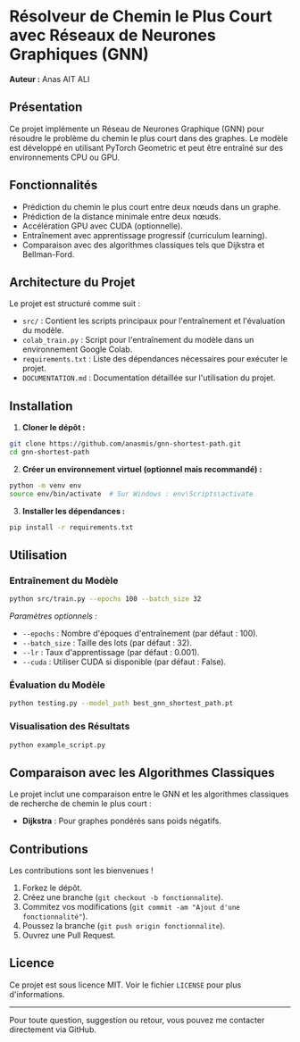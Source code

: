# Résolveur de Chemin le Plus Court avec Réseaux de Neurones Graphiques (GNN)

**Auteur :** Anas AIT ALI

## Présentation

Ce projet implémente un Réseau de Neurones Graphique (GNN) pour résoudre le problème du chemin le plus court dans des graphes. Le modèle est développé en utilisant PyTorch Geometric et peut être entraîné sur des environnements CPU ou GPU.

## Fonctionnalités

* Prédiction du chemin le plus court entre deux nœuds dans un graphe.
* Prédiction de la distance minimale entre deux nœuds.
* Accélération GPU avec CUDA (optionnelle).
* Entraînement avec apprentissage progressif (curriculum learning).
* Comparaison avec des algorithmes classiques tels que Dijkstra et Bellman-Ford.

## Architecture du Projet

Le projet est structuré comme suit :

* `src/` : Contient les scripts principaux pour l'entraînement et l'évaluation du modèle.
* `colab_train.py` : Script pour l'entraînement du modèle dans un environnement Google Colab.
* `requirements.txt` : Liste des dépendances nécessaires pour exécuter le projet.
* `DOCUMENTATION.md` : Documentation détaillée sur l'utilisation du projet.

## Installation

1. **Cloner le dépôt :**

```bash
git clone https://github.com/anasmis/gnn-shortest-path.git
cd gnn-shortest-path
```

2. **Créer un environnement virtuel (optionnel mais recommandé) :**

```bash
python -m venv env
source env/bin/activate  # Sur Windows : env\Scripts\activate
```

3. **Installer les dépendances :**

```bash
pip install -r requirements.txt
```

## Utilisation

### Entraînement du Modèle

```bash
python src/train.py --epochs 100 --batch_size 32
```

*Paramètres optionnels :*

* `--epochs` : Nombre d'époques d'entraînement (par défaut : 100).
* `--batch_size` : Taille des lots (par défaut : 32).
* `--lr` : Taux d'apprentissage (par défaut : 0.001).
* `--cuda` : Utiliser CUDA si disponible (par défaut : False).

### Évaluation du Modèle

```bash
python testing.py --model_path best_gnn_shortest_path.pt
```

### Visualisation des Résultats

```bash
python example_script.py
```

## Comparaison avec les Algorithmes Classiques

Le projet inclut une comparaison entre le GNN et les algorithmes classiques de recherche de chemin le plus court :

* **Dijkstra** : Pour graphes pondérés sans poids négatifs.

## Contributions

Les contributions sont les bienvenues !

1. Forkez le dépôt.
2. Créez une branche (`git checkout -b fonctionnalite`).
3. Commitez vos modifications (`git commit -am "Ajout d'une fonctionnalité"`).
4. Poussez la branche (`git push origin fonctionnalite`).
5. Ouvrez une Pull Request.

## Licence

Ce projet est sous licence MIT. Voir le fichier `LICENSE` pour plus d'informations.

---

Pour toute question, suggestion ou retour, vous pouvez me contacter directement via GitHub.
